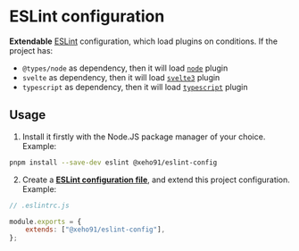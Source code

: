 # ESLint configuration

**Extendable** [ESLint] configuration, which load plugins on conditions.
If the project has:

- `@types/node` as dependency, then it will load [`node`] plugin
- `svelte` as dependency, then it will load [`svelte3`] plugin
- `typescript` as dependency, then it will load [`typescript`] plugin

[`node`]: https://github.com/mysticatea/eslint-plugin-node
[`svelte3`]: https://github.com/sveltejs/eslint-plugin-svelte3
[`typescript`]: https://github.com/typescript-eslint/typescript-eslint

## Usage

1. Install it firstly with the Node.JS package manager of your choice.\
   Example:

```sh
pnpm install --save-dev eslint @xeho91/eslint-config
```

2. Create a **[ESLint configuration file]**, and extend this project configuration.\
   Example:

```js
// .eslintrc.js

module.exports = {
	extends: ["@xeho91/eslint-config"],
};
```

[ESLint]: https://github.com/eslint/eslint
[ESLint configuration file]: https://eslint.org/docs/user-guide/configuring/configuration-files
